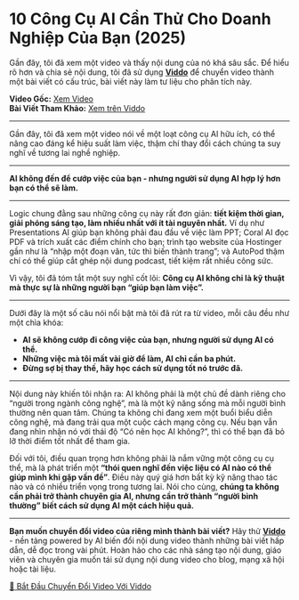 # 10 Công Cụ AI Cần Thử Cho Doanh Nghiệp Của Bạn (2025)

Gần đây, tôi đã xem một video và thấy nội dung của nó khá sâu sắc. Để hiểu rõ hơn và chia sẻ nội dung, tôi đã sử dụng **[Viddo](https://viddo.pro/)** để chuyển video thành một bài viết có cấu trúc, bài viết này làm tư liệu cho phân tích này.

**Video Gốc:** [Xem Video](https://www.youtube.com/watch?v=Ej9zCLI2ZdY)  
**Bài Viết Tham Khảo:** [Xem trên Viddo](https://viddo.pro/zh/video-result/bdb5f65f-a296-4460-b900-7b9d86533e7e)

---

Gần đây, tôi đã xem một video nói về một loạt công cụ AI hữu ích, có thể nâng cao đáng kể hiệu suất làm việc, thậm chí thay đổi cách chúng ta suy nghĩ về tương lai nghề nghiệp.

---

**AI không đến để cướp việc của bạn - nhưng người sử dụng AI hợp lý hơn bạn có thể sẽ làm.**

---

Logic chung đằng sau những công cụ này rất đơn giản: **tiết kiệm thời gian, giải phóng sáng tạo, làm nhiều nhất với ít tài nguyên nhất.** Ví dụ như Presentations AI giúp bạn không phải đau đầu về việc làm PPT; Coral AI đọc PDF và trích xuất các điểm chính cho bạn; trình tạo website của Hostinger gần như là “nhập một đoạn văn, tức thì biến thành trang”; và AutoPod thậm chí có thể giúp cắt ghép nội dung podcast, tiết kiệm rất nhiều công sức.

Vì vậy, tôi đã tóm tắt một suy nghĩ cốt lõi: **Công cụ AI không chỉ là kỹ thuật mà thực sự là những người bạn “giúp bạn làm việc”.**

---

Dưới đây là một số câu nói nổi bật mà tôi đã rút ra từ video, mỗi câu đều như một chìa khóa:

- **AI sẽ không cướp đi công việc của bạn, nhưng người sử dụng AI có thể.**
- **Những việc mà tôi mất vài giờ để làm, AI chỉ cần ba phút.**
- **Đừng sợ bị thay thế, hãy học cách sử dụng tốt nó trước đã.**

---

Nội dung này khiến tôi nhận ra: AI không phải là một chủ đề dành riêng cho “người trong ngành công nghệ”, mà là một kỹ năng sống mà mỗi người bình thường nên quan tâm. Chúng ta không chỉ đang xem một buổi biểu diễn công nghệ, mà đang trải qua một cuộc cách mạng công cụ. Nếu bạn vẫn đang nhìn nhận nó với thái độ “Có nên học AI không?”, thì có thể bạn đã bỏ lỡ thời điểm tốt nhất để tham gia.

Đối với tôi, điều quan trọng hơn không phải là nắm vững một công cụ cụ thể, mà là phát triển một **“thói quen nghĩ đến việc liệu có AI nào có thể giúp mình khi gặp vấn đề”**. Điều này quý giá hơn bất kỳ kỹ năng thao tác nào và có nhiều triển vọng trong tương lai. Nói cho cùng, **chúng ta không cần phải trở thành chuyên gia AI, nhưng cần trở thành “người bình thường” biết cách sử dụng AI một cách hiệu quả.**

---

**Bạn muốn chuyển đổi video của riêng mình thành bài viết?** Hãy thử **[Viddo](https://viddo.pro/)** - nền tảng powered by AI biến đổi nội dung video thành những bài viết hấp dẫn, dễ đọc trong vài phút. Hoàn hảo cho các nhà sáng tạo nội dung, giáo viên và chuyên gia muốn tái sử dụng nội dung video cho blog, mạng xã hội hoặc tài liệu.

[🚀 Bắt Đầu Chuyển Đổi Video Với Viddo](https://viddo.pro/)